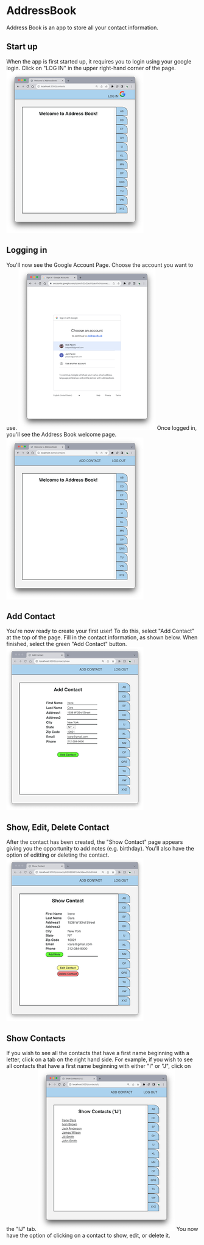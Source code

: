 # AddressBook
Address Book is an app to store all your contact information. 

## Start up
When the app is first started up, it requires you to login using your google login. Click on "LOG IN" in the upper right-hand corner of the page.
![Startup](public/images/startup.png)

## Logging in
You'll now see the Google Account Page. Choose the account you want to use.
![Login](public/images/login.png)
Once logged in, you'll see the Address Book welcome page.
![Welcome](public/images/welcome.png)
## Add Contact
You're now ready to create your first user! To do this, select "Add Contact" at the top of the page. Fill in the contact information, as shown below. When finished, select the green "Add Contact" button.
![Add User](public/images/addContact.png)
## Show, Edit, Delete Contact
After the contact has been created, the "Show Contact" page appears giving you the opportunity to add notes (e.g. birthday). You'll also have the option of editting or deleting the contact.
![Show Contact](public/images/showContact.png)
## Show Contacts
If you wish to see all the contacts that have a first name beginning with a letter, click on a tab on the right hand side. For example, if you wish to see all contacts that have a first name beginning with either "I" or "J", click on the "IJ" tab.
![Show Contacts](public/images/showContacts.png)
You now have the option of clicking on a contact to show, edit, or delete it.

